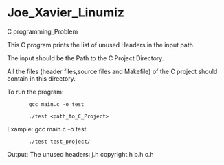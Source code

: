 # Joe_Xavier_Linumiz
C programming_Problem

This C program prints the list of unused Headers in the input path.

The input should be the Path to the C Project Directory.

All the files (header files,source files and Makefile) of the C project should contain in this directory.

To run the program:

           gcc main.c -o test
          
           ./test <path_to_C_Project>
           
           
           
Example:
           gcc main.c -o test

           ./test test_project/
           
Output:
The unused headers:
j.h
copyright.h
b.h
c.h


